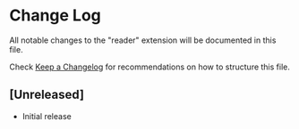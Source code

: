 # Change Log

All notable changes to the "reader" extension will be documented in this file.

Check [Keep a Changelog](http://keepachangelog.com/) for recommendations on how to structure this file.

## [Unreleased]

- Initial release